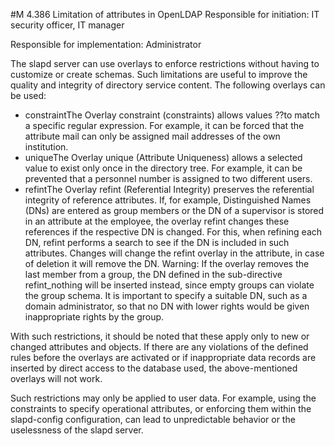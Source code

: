 #M 4.386 Limitation of attributes in OpenLDAP
Responsible for initiation: IT security officer, IT manager

Responsible for implementation: Administrator

The slapd server can use overlays to enforce restrictions without having to customize or create schemas. Such limitations are useful to improve the quality and integrity of directory service content. The following overlays can be used:

* constraintThe Overlay constraint (constraints) allows values ??to match a specific regular expression. For example, it can be forced that the attribute mail can only be assigned mail addresses of the own institution.
* uniqueThe Overlay unique (Attribute Uniqueness) allows a selected value to exist only once in the directory tree. For example, it can be prevented that a personnel number is assigned to two different users.
* refintThe Overlay refint (Referential Integrity) preserves the referential integrity of reference attributes. If, for example, Distinguished Names (DNs) are entered as group members or the DN of a supervisor is stored in an attribute at the employee, the overlay refint changes these references if the respective DN is changed. For this, when refining each DN, refint performs a search to see if the DN is included in such attributes. Changes will change the refint overlay in the attribute, in case of deletion it will remove the DN. Warning: If the overlay removes the last member from a group, the DN defined in the sub-directive refint_nothing will be inserted instead, since empty groups can violate the group schema. It is important to specify a suitable DN, such as a domain administrator, so that no DN with lower rights would be given inappropriate rights by the group.


With such restrictions, it should be noted that these apply only to new or changed attributes and objects. If there are any violations of the defined rules before the overlays are activated or if inappropriate data records are inserted by direct access to the database used, the above-mentioned overlays will not work.

Such restrictions may only be applied to user data. For example, using the constraints to specify operational attributes, or enforcing them within the slapd-config configuration, can lead to unpredictable behavior or the uselessness of the slapd server.




